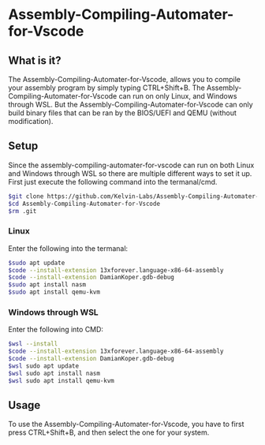 # Assembly-Compiling-Automater-for-Vscode

## What is it?

The Assembly-Compiling-Automater-for-Vscode, allows you to compile your assembly program by simply typing CTRL+Shift+B.
The Assembly-Compiling-Automater-for-Vscode can run on only Linux, and Windows through WSL.
But the Assembly-Compiling-Automater-for-Vscode can only build binary files that can be ran by the BIOS/UEFI and QEMU (without modification).

## Setup

Since the assembly-compiling-automater-for-vscode can run on both Linux and Windows through WSL so there are multiple different ways to set it up. First just execute the following command into the termanal/cmd.

```sh
$git clone https://github.com/Kelvin-Labs/Assembly-Compiling-Automater-for-Vscode.git
$cd Assembly-Compiling-Automater-for-Vscode
$rm .git
```

### Linux

Enter the following into the termanal:

```sh
$sudo apt update
$code --install-extension 13xforever.language-x86-64-assembly
$code --install-extension DamianKoper.gdb-debug
$sudo apt install nasm
$sudo apt install qemu-kvm
```

### Windows through WSL

Enter the following into CMD:

```sh
$wsl --install
$code --install-extension 13xforever.language-x86-64-assembly
$code --install-extension DamianKoper.gdb-debug
$wsl sudo apt update
$wsl sudo apt install nasm
$wsl sudo apt install qemu-kvm
```

## Usage

To use the Assembly-Compiling-Automater-for-Vscode, you have to first press CTRL+Shift+B, and then select the one for your system.
